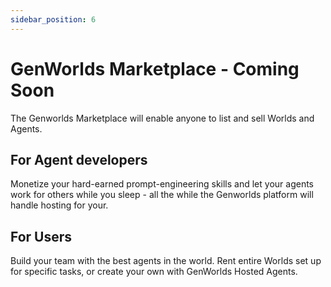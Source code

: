 ```yaml
---
sidebar_position: 6
---
```


# GenWorlds Marketplace - Coming Soon

The Genworlds Marketplace will enable anyone to list and sell Worlds and Agents. 

## For Agent developers

Monetize your hard-earned prompt-engineering skills and let your agents work for others while you sleep - all the while the Genworlds platform will handle hosting for your.

## For Users

Build your team with the best agents in the world. Rent entire Worlds set up for specific tasks, or create your own with GenWorlds Hosted Agents.